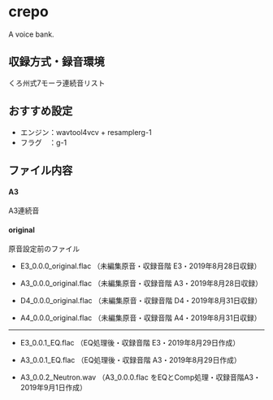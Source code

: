 # crepo

A voice bank.

## 収録方式・録音環境

くろ州式7モーラ連続音リスト

## おすすめ設定

-   エンジン：wavtool4vcv + resamplerg-1
-   フラグ　：g-1

## ファイル内容

#### A3

A3連続音

#### original

原音設定前のファイル

-   E3_0.0.0_original.flac    （未編集原音・収録音階 E3・2019年8月28日収録）

-   A3_0.0.0_original.flac    （未編集原音・収録音階 A3・2019年8月28日収録）

-   D4_0.0.0_original.flac    （未編集原音・収録音階 D4・2019年8月31日収録）

-   A4_0.0.0_original.flac    （未編集原音・収録音階 A4・2019年8月31日収録）

* * *

-   E3_0.0.1_EQ.flac    （EQ処理後・収録音階 E3・2019年8月29日作成）

-   A3_0.0.1_EQ.flac    （EQ処理後・収録音階 A3・2019年8月29日作成）

-   A3_0.0.2_Neutron.wav   （A3_0.0.0.flac をEQとComp処理・収録音階A3・2019年9月1日作成）
